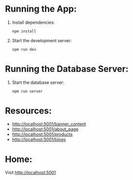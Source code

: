 # Running the App:

1. Install dependencies:
   ```bash
   npm install
   ```

2. Start the development server:
   ```bash
   npm run dev
   ```

# Running the Database Server:

1. Start the database server:
   ```bash
   npm run server
   ```

# Resources:

- [http://localhost:5001/banner_content](http://localhost:5001/banner_content)
- [http://localhost:5001/about_page](http://localhost:5001/about_page)
- [http://localhost:5001/products](http://localhost:5001/products)
- [http://localhost:5001/blogs](http://localhost:5001/blogs)

# Home:

Visit [http://localhost:5001](http://localhost:5001)